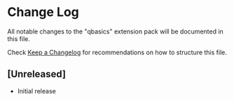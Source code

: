 # Change Log

All notable changes to the "qbasics" extension pack will be documented in this file.

Check [Keep a Changelog](http://keepachangelog.com/) for recommendations on how to structure this file.

## [Unreleased]

- Initial release
